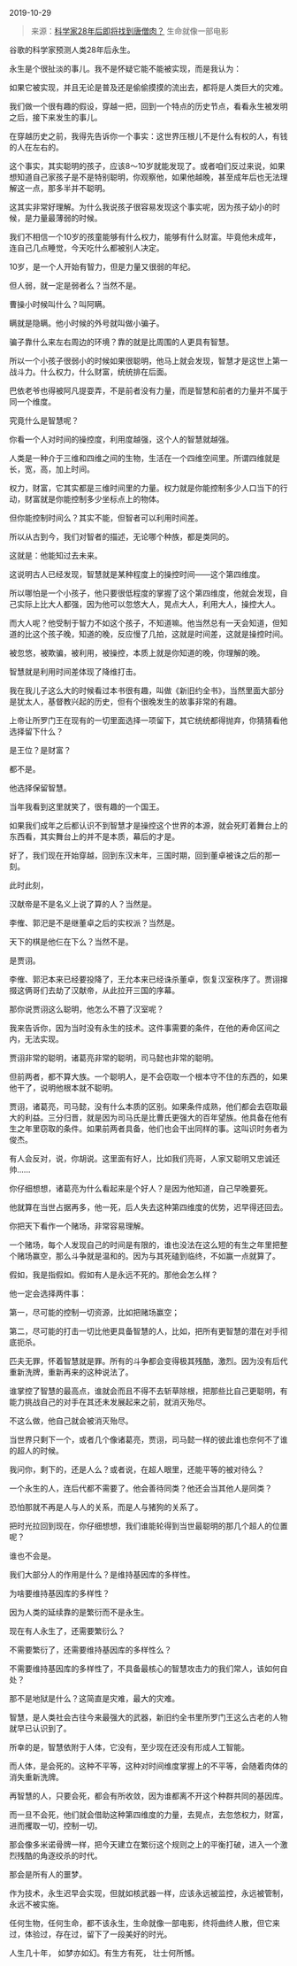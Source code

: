 2019-10-29

> 来源：[科学家28年后即将找到唐僧肉？](http://mp.weixin.qq.com/s?__biz=MzU3NDc5Nzc0NQ==&mid=2247485714&idx=1&sn=1b252f54b96ed421dd4e15d71fcc8d7b&chksm=fd2dabccca5a22dac5f907a068b05cf99382d0c86f7c539bed40a0e2ef250ed122f029c45a3b&scene=27#wechat_redirect)
> 生命就像一部电影

谷歌的科学家预测人类28年后永生。

  

永生是个很扯淡的事儿。我不是怀疑它能不能被实现，而是我认为：

如果它被实现，并且无论是普及还是偷偷摸摸的流出去，都将是人类巨大的灾难。

  

我们做一个很有趣的假设，穿越一把，回到一个特点的历史节点，看看永生被发明之后，接下来发生的事儿。  

  

在穿越历史之前，我得先告诉你一个事实：这世界压根儿不是什么有权的人，有钱的人在左右的。

  

这个事实，其实聪明的孩子，应该8～10岁就能发现了。或者咱们反过来说，如果想知道自己家孩子是不是特别聪明，你观察他，如果他越晚，甚至成年后也无法理解这一点，那多半并不聪明。

  

这其实非常好理解。为什么我说孩子很容易发现这个事实呢，因为孩子幼小的时候，是力量最薄弱的时候。

  

我们不相信一个10岁的孩童能够有什么权力，能够有什么财富。毕竟他未成年，连自己几点睡觉，今天吃什么都被别人决定。

  

10岁，是一个人开始有智力，但是力量又很弱的年纪。

  

但人弱，就一定是弱者么？当然不是。

  

曹操小时候叫什么？叫阿瞒。

  

瞒就是隐瞒。他小时候的外号就叫做小骗子。

  

骗子靠什么来左右周边的环境？靠的就是比周围的人更具有智慧。

  

所以一个小孩子很弱小的时候如果很聪明，他马上就会发现，智慧才是这世上第一战斗力。什么权力，什么财富，统统排在后面。

  

巴依老爷也得被阿凡提耍弄，不是前者没有力量，而是智慧和前者的力量并不属于同一个维度。

  

究竟什么是智慧呢？

  

你看一个人对时间的操控度，利用度越强，这个人的智慧就越强。

  

人类是一种介于三维和四维之间的生物，生活在一个四维空间里。所谓四维就是长，宽，高，加上时间。

  

权力，财富，它其实都是三维时间里的力量。权力就是你能控制多少人口当下的行动，财富就是你能控制多少坐标点上的物体。

  

但你能控制时间么？其实不能，但智者可以利用时间差。

  

所以从古到今，我们对智者的描述，无论哪个种族，都是类同的。

  

这就是：他能知过去未来。

  

这说明古人已经发现，智慧就是某种程度上的操控时间——这个第四维度。

  

所以哪怕是一个小孩子，他只要很低程度的掌握了这个第四维度，他就会发现，自己实际上比大人都强，因为他可以忽悠大人，晃点大人，利用大人，操控大人。

  

而大人呢？他受制于智力不如这个孩子，不知道嘛。他当然总有一天会知道，但知道的比这个孩子晚，知道的晚，反应慢了几拍，这就是时间差，这就是操控时间。

  

被忽悠，被欺骗，被利用，被操控，本质上就是你知道的晚，你理解的晚。

  

智慧就是利用时间差体现了降维打击。

  

我在我儿子这么大的时候看过本书很有趣，叫做《新旧约全书》，当然里面大部分是犹太人，基督教兴起的历史，但有个很晚发生的故事非常的有趣。

  

上帝让所罗门王在现有的一切里面选择一项留下，其它统统都得抛弃，你猜猜看他选择留下什么？

  

是王位？是财富？

  

都不是。

  

他选择保留智慧。

  

当年我看到这里就笑了，很有趣的一个国王。

  

如果我们成年之后都认识不到智慧才是操控这个世界的本源，就会死盯着舞台上的东西看，其实舞台上的并不是本质，幕后的才是。

  

好了，我们现在开始穿越，回到东汉末年，三国时期，回到董卓被诛之后的那一刻。

  

此时此刻，

汉献帝是不是名义上说了算的人？当然是。

李傕、郭汜是不是继董卓之后的实权派？当然是。

  

天下的棋是他仨在下么？当然不是。

  

是贾诩。

  

李傕、郭汜本来已经要投降了，王允本来已经诛杀董卓，恢复汉室秩序了。贾诩撺掇这俩哥们去劫了汉献帝，从此拉开三国的序幕。

  

那你说贾诩这么聪明，他怎么不篡了汉室呢？

  

我来告诉你，因为当时没有永生的技术。这件事需要的条件，在他的寿命区间之内，无法实现。

  

贾诩非常的聪明，诸葛亮非常的聪明，司马懿也非常的聪明。

  

但前两者，都不算大族。一个聪明人，是不会窃取一个根本守不住的东西的，如果他干了，说明他根本就不聪明。  

  

贾诩，诸葛亮，司马懿，没有什么本质的区别。如果条件成熟，他们都会去窃取最大的利益。三分归晋，就是因为司马氏是比曹氏更强大的百年望族。他具备在他有生之年里窃取的条件。如果前两者具备，他们也会干出同样的事。这叫识时务者为俊杰。

  

有人会反对，说，你胡说。这里面有好人，比如我们亮哥，人家又聪明又忠诚还帅......

  

你仔细想想，诸葛亮为什么看起来是个好人？是因为他知道，自己早晚要死。

  

他就算在当世占据再多，他一死，后人失去这种第四维度的优势，迟早得还回去。

  

你把天下看作一个赌场，非常容易理解。

  

一个赌场，每个人发现自己的时间是有限的，谁也没法在这么短的有生之年里把整个赌场赢空，那么斗争就是温和的。因为与其死磕到临终，不如赢一点就算了。

  

假如，我是指假如。假如有人是永远不死的。那他会怎么样？

  

他一定会选择两件事：

第一，尽可能的控制一切资源，比如把赌场赢空；

第二，尽可能的打击一切比他更具备智慧的人，比如，把所有更智慧的潜在对手彻底扼杀。

  

匹夫无罪，怀着智慧就是罪。所有的斗争都会变得极其残酷，激烈。因为没有后代重新洗牌，重新再来的这种说法了。

  

谁掌控了智慧的最高点，谁就会而且不得不去斩草除根，把那些比自己更聪明，有能力挑战自己的对手在其还未发展起来之前，就消灭殆尽。

  

不这么做，他自己就会被消灭殆尽。

  

当世界只剩下一个，或者几个像诸葛亮，贾诩，司马懿一样的彼此谁也奈何不了谁的超人的时候。

  

我问你，剩下的，还是人么？或者说，在超人眼里，还能平等的被对待么？

  

一个永生的人，连后代都不需要了。他会善待同类？他还会当其他人是同类？

  

恐怕那就不再是人与人的关系，而是人与猪狗的关系了。

  

把时光拉回到现在，你仔细想想，我们谁能轮得到当世最聪明的那几个超人的位置呢？

  

谁也不会是。

  

我们大部分人的作用是什么？是维持基因库的多样性。

  

为啥要维持基因库的多样性？

  

因为人类的延续靠的是繁衍而不是永生。

现在有人永生了，还需要繁衍么？

不需要繁衍了，还需要维持基因库的多样性么？

不需要维持基因库的多样性了，不具备最核心的智慧攻击力的我们常人，该如何自处？

  

那不是地狱是什么？这简直是灾难，最大的灾难。

  

智慧，是人类社会古往今来最强大的武器，新旧约全书里所罗门王这么古老的人物就早已认识到了。

  

所幸的是，智慧依附于人体，它没有，至少现在还没有形成人工智能。

而人体，是会死的。这种不平等，这种对时间维度掌握上的不平等，会随着肉体的消失重新洗牌。

  

再智慧的人，只要会死，都会有所收敛，因为谁都离不开这个种群共同的基因库。

  

而一旦不会死，他们就会借助这种第四维度的力量，去晃点，去忽悠权力，财富，进而攫取一切，控制一切。

  

那会像多米诺骨牌一样，把今天建立在繁衍这个规则之上的平衡打破，进入一个激烈残酷的角逐绞杀的时代。

  

那会是所有人的噩梦。

  

作为技术，永生迟早会实现，但就如核武器一样，应该永远被监控，永远被管制，永远不被实施。

  

任何生物，任何生命，都不该永生，生命就像一部电影，终将曲终人散，但它来过，体验过，存在过，留下了一段美好的时光。

  

人生几十年， 如梦亦如幻。有生方有死， 壮士何所憾。

